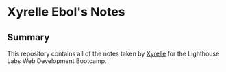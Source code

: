 # Xyrelle Ebol's Notes

## Summary

This repository contains all of the notes taken by [Xyrelle](https://github.com/xebol)  for the Lighthouse Labs Web Development Bootcamp.

